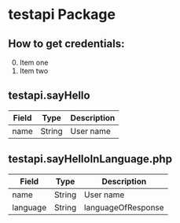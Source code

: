 # testapi Package

## How to get credentials: 
0. Item one 
1. Item two 

## testapi.sayHello


| Field             | Type       | Description
|-------------------|------------|----------
| name              | String     | User name

## testapi.sayHelloInLanguage.php


| Field             | Type       | Description
|-------------------|------------|----------
| name              | String     | User name
| language          | String| languageOfResponse

